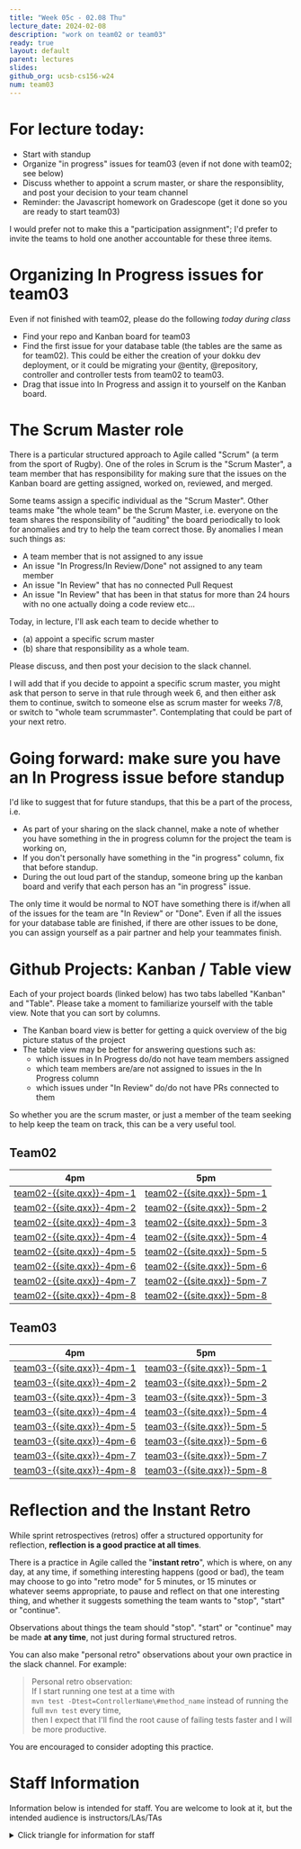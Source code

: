 ```yaml
---
title: "Week 05c - 02.08 Thu"
lecture_date: 2024-02-08
description: "work on team02 or team03"
ready: true
layout: default
parent: lectures
slides:
github_org: ucsb-cs156-w24
num: team03
---
```


# For lecture today:

* Start with standup
* Organize "in progress" issues for team03 (even if not done with team02; see below)
* Discuss whether to appoint a scrum master, or share the responsiblity, and post your decision to your team channel
* Reminder: the Javascript homework on Gradescope (get it done so you are ready to start team03)

I would prefer not to make this a "participation assignment"; I'd prefer to invite the teams to hold one another accountable for these three items.

# Organizing In Progress issues for team03

Even if not finished with team02, please do the following *today during class*
* Find your repo and Kanban board for team03
* Find the first issue for your database table (the tables are the same as for team02).  This could be either the creation of your dokku dev deployment, or it could be migrating your @entity, @repository, controller and controller tests from team02 to team03.
* Drag that issue into In Progress and assign it to yourself on the Kanban board.

# The Scrum Master role

There is a particular structured approach to Agile called "Scrum" (a term from the sport of Rugby).  One of the roles in Scrum is the "Scrum Master", a team member that has responsibility for making sure that the issues on the Kanban board are getting assigned, worked on, reviewed, and merged.

Some teams assign a specific individual as the "Scrum Master".   Other teams make "the whole team" be the Scrum Master, i.e. everyone on the team shares the responsibility of "auditing" the board periodically to look for anomalies and try to help the team correct those.  By anomalies I mean such things as:

* A team member that is not assigned to any issue
* An issue "In Progress/In Review/Done" not assigned to any team member
* An issue "In Review" that has no connected Pull Request
* An issue "In Review" that has been in that status for more than 24 hours with no one actually doing a code review
etc...

Today, in lecture, I'll ask each team to decide whether to
* (a) appoint a specific scrum master
* (b) share that responsibility as a whole team.

Please discuss, and then post your decision to the slack channel.

I will add that if you decide to appoint a specific scrum master, you might ask that person to serve in that rule through week 6, and then either ask them to continue, switch to someone else as scrum master for weeks 7/8, or switch to "whole team scrummaster".   Contemplating that could be part of your next retro.


# Going forward: make sure you have an In Progress issue before standup

I'd like to suggest that for future standups, that this be a part of the process, i.e.
* As part of your sharing on the slack channel, make a note of whether you have something in the in progress column for the project the team is working on,
* If you don't personally have something in the "in progress" column, fix that before standup.
* During the out loud part of the standup, someone bring up the kanban board and verify that each person has an "in progress" issue.

The only time it would be normal to NOT have something there is if/when all of the issues for the team are "In Review" or "Done".
Even if all the issues for your database table are finished, if there are other issues to be done, you can assign yourself as a pair partner and help your teammates finish.



# Github Projects: Kanban / Table view

Each of your project boards (linked below) has two tabs labelled "Kanban" and "Table".  Please take a moment to familiarize yourself with the table view.  Note that you can sort by columns.

* The Kanban board view is better for getting a quick overview of the big picture status of the project
* The table view may be better for answering questions such as:
  * which issues in In Progress do/do not have team members assigned
  * which team members are/are not assigned to issues in the In Progress column
  * which issues under "In Review" do/do not have PRs connected to them

So whether you are the scrum master, or just a member of the team seeking to help keep the team on track, this can be a very useful tool.

## Team02

| 4pm | 5pm |
|-----|-----|
|[team02-{{site.qxx}}-4pm-1](https://github.com/ucsb-cs156-{{site.qxx}}/team02-{{site.qxx}}-4pm-1)|[team02-{{site.qxx}}-5pm-1](https://github.com/ucsb-cs156-{{site.qxx}}/team02-{{site.qxx}}-5pm-1)|
|[team02-{{site.qxx}}-4pm-2](https://github.com/ucsb-cs156-{{site.qxx}}/team02-{{site.qxx}}-4pm-2)|[team02-{{site.qxx}}-5pm-2](https://github.com/ucsb-cs156-{{site.qxx}}/team02-{{site.qxx}}-5pm-2)|
|[team02-{{site.qxx}}-4pm-3](https://github.com/ucsb-cs156-{{site.qxx}}/team02-{{site.qxx}}-4pm-3)|[team02-{{site.qxx}}-5pm-3](https://github.com/ucsb-cs156-{{site.qxx}}/team02-{{site.qxx}}-5pm-3)|
|[team02-{{site.qxx}}-4pm-4](https://github.com/ucsb-cs156-{{site.qxx}}/team02-{{site.qxx}}-4pm-4)|[team02-{{site.qxx}}-5pm-4](https://github.com/ucsb-cs156-{{site.qxx}}/team02-{{site.qxx}}-5pm-4)|
|[team02-{{site.qxx}}-4pm-5](https://github.com/ucsb-cs156-{{site.qxx}}/team02-{{site.qxx}}-4pm-5)|[team02-{{site.qxx}}-5pm-5](https://github.com/ucsb-cs156-{{site.qxx}}/team02-{{site.qxx}}-5pm-5)|
|[team02-{{site.qxx}}-4pm-6](https://github.com/ucsb-cs156-{{site.qxx}}/team02-{{site.qxx}}-4pm-6)|[team02-{{site.qxx}}-5pm-6](https://github.com/ucsb-cs156-{{site.qxx}}/team02-{{site.qxx}}-5pm-6)|
|[team02-{{site.qxx}}-4pm-7](https://github.com/ucsb-cs156-{{site.qxx}}/team02-{{site.qxx}}-4pm-7)|[team02-{{site.qxx}}-5pm-7](https://github.com/ucsb-cs156-{{site.qxx}}/team02-{{site.qxx}}-5pm-7)|
|[team02-{{site.qxx}}-4pm-8](https://github.com/ucsb-cs156-{{site.qxx}}/team02-{{site.qxx}}-4pm-8)|[team02-{{site.qxx}}-5pm-8](https://github.com/ucsb-cs156-{{site.qxx}}/team02-{{site.qxx}}-5pm-8)|


## Team03

| 4pm | 5pm |
|-----|-----|
|[team03-{{site.qxx}}-4pm-1](https://github.com/ucsb-cs156-{{site.qxx}}/team03-{{site.qxx}}-4pm-1)|[team03-{{site.qxx}}-5pm-1](https://github.com/ucsb-cs156-{{site.qxx}}/team03-{{site.qxx}}-5pm-1)|
|[team03-{{site.qxx}}-4pm-2](https://github.com/ucsb-cs156-{{site.qxx}}/team03-{{site.qxx}}-4pm-2)|[team03-{{site.qxx}}-5pm-2](https://github.com/ucsb-cs156-{{site.qxx}}/team03-{{site.qxx}}-5pm-2)|
|[team03-{{site.qxx}}-4pm-3](https://github.com/ucsb-cs156-{{site.qxx}}/team03-{{site.qxx}}-4pm-3)|[team03-{{site.qxx}}-5pm-3](https://github.com/ucsb-cs156-{{site.qxx}}/team03-{{site.qxx}}-5pm-3)|
|[team03-{{site.qxx}}-4pm-4](https://github.com/ucsb-cs156-{{site.qxx}}/team03-{{site.qxx}}-4pm-4)|[team03-{{site.qxx}}-5pm-4](https://github.com/ucsb-cs156-{{site.qxx}}/team03-{{site.qxx}}-5pm-4)|
|[team03-{{site.qxx}}-4pm-5](https://github.com/ucsb-cs156-{{site.qxx}}/team03-{{site.qxx}}-4pm-5)|[team03-{{site.qxx}}-5pm-5](https://github.com/ucsb-cs156-{{site.qxx}}/team03-{{site.qxx}}-5pm-5)|
|[team03-{{site.qxx}}-4pm-6](https://github.com/ucsb-cs156-{{site.qxx}}/team03-{{site.qxx}}-4pm-6)|[team03-{{site.qxx}}-5pm-6](https://github.com/ucsb-cs156-{{site.qxx}}/team03-{{site.qxx}}-5pm-6)|
|[team03-{{site.qxx}}-4pm-7](https://github.com/ucsb-cs156-{{site.qxx}}/team03-{{site.qxx}}-4pm-7)|[team03-{{site.qxx}}-5pm-7](https://github.com/ucsb-cs156-{{site.qxx}}/team03-{{site.qxx}}-5pm-7)|
|[team03-{{site.qxx}}-4pm-8](https://github.com/ucsb-cs156-{{site.qxx}}/team03-{{site.qxx}}-4pm-8)|[team03-{{site.qxx}}-5pm-8](https://github.com/ucsb-cs156-{{site.qxx}}/team03-{{site.qxx}}-5pm-8)|


# Reflection and the Instant Retro

While sprint retrospectives (retros) offer a structured opportunity for reflection, **reflection is a good practice at all times**.

There is a practice in Agile called the "**instant retro**", which is where, on any day, at any time, if something interesting happens (good or bad), the team may choose to go into "retro mode" for 5 minutes, or 15 minutes or whatever seems appropriate, to pause and reflect on that one interesting thing, and whether it suggests something the team wants to "stop", "start" or "continue".

Observations about things the team should "stop". "start" or "continue" may be made **at any time**, not just during formal structured retros.

You can also make "personal retro" observations about your own practice in the slack channel.  For example:
> Personal retro observation: <br />
> If I start running one test at a time with<br />
> `mvn test -Dtest=ControllerName\#method_name` instead of running the full `mvn test` every time, <br />
> then I expect that I'll find the root cause of failing tests faster and I will be more productive.

You are encouraged to consider adopting this practice.


# Staff Information
Information below is intended for staff.  You are welcome to look at it, but the intended audience is instructors/LAs/TAs

<details markdown="1">
<summary>
 Click triangle for information for staff
</summary>

Please check the kanban boards for your assigned teams to see that the team has six issues in progress, one per team member.



### team02

| Staff Member | team 1 | team 2 | team 3 | team 4 |
|-----|-----|-----|-----|-----|
| Sai        | [team02-{{site.qxx}}-5pm-1](https://github.com/orgs/{{page.github_org}}/projects/18) | [team02-{{site.qxx}}-5pm-2](https://github.com/orgs/{{page.github_org}}/projects/19) | [team02-{{site.qxx}}-6pm-1](https://github.com/orgs/{{page.github_org}}/projects/20) | [team02-{{site.qxx}}-6pm-2](https://github.com/orgs/{{page.github_org}}/projects/21) |
| Sangita       | [team02-{{site.qxx}}-4pm-3](https://github.com/orgs/{{page.github_org}}/projects/22) | [team02-{{site.qxx}}-4pm-4](https://github.com/orgs/{{page.github_org}}/projects/23) | [team02-{{site.qxx}}-7pm-3](https://github.com/orgs/{{page.github_org}}/projects/24) | [team02-{{site.qxx}}-7pm-4](https://github.com/orgs/{{page.github_org}}/projects/25) |
| Sanil      | [team02-{{site.qxx}}-5pm-3](https://github.com/orgs/{{page.github_org}}/projects/26) | [team02-{{site.qxx}}-5pm-4](https://github.com/orgs/{{page.github_org}}/projects/27) | [team02-{{site.qxx}}-6pm-3](https://github.com/orgs/{{page.github_org}}/projects/28) | [team02-{{site.qxx}}-6pm-4](https://github.com/orgs/{{page.github_org}}/projects/29) |
| William      | [team02-{{site.qxx}}-4pm-1](https://github.com/orgs/{{page.github_org}}/projects/30) | [team02-{{site.qxx}}-4pm-2](https://github.com/orgs/{{page.github_org}}/projects/31) | [team02-{{site.qxx}}-7pm-1](https://github.com/orgs/{{page.github_org}}/projects/32) | [team02-{{site.qxx}}-7pm-2](https://github.com/orgs/{{page.github_org}}/projects/33) |

### team03

| Staff Member | team 1 | team 2 | team 3 | team 4 |
|-----|-----|-----|-----|-----|
| Sai        | [team03-{{site.qxx}}-5pm-1](https://github.com/orgs/{{page.github_org}}/projects/34) | [team-03-{{site.qxx}}-5pm-2](https://github.com/orgs/{{page.github_org}}/projects/35) | [team-03-{{site.qxx}}-6pm-1](https://github.com/orgs/{{page.github_org}}/projects/36) | [team-03-{{site.qxx}}-6pm-2](https://github.com/orgs/{{page.github_org}}/projects/37) |
| Sangita       | [team-03-{{site.qxx}}-4pm-3](https://github.com/orgs/{{page.github_org}}/projects/38) | [team-03-{{site.qxx}}-4pm-4](https://github.com/orgs/{{page.github_org}}/projects/39) | [team-03-{{site.qxx}}-7pm-3](https://github.com/orgs/{{page.github_org}}/projects/40) | [team-03-{{site.qxx}}-7pm-4](https://github.com/orgs/{{page.github_org}}/projects/41) |
| Sanil      | [team-03-{{site.qxx}}-5pm-3](https://github.com/orgs/{{page.github_org}}/projects/42) | [team-03-{{site.qxx}}-5pm-4](https://github.com/orgs/{{page.github_org}}/projects/43) | [team-03-{{site.qxx}}-6pm-3](https://github.com/orgs/{{page.github_org}}/projects/44) | [team-03-{{site.qxx}}-6pm-4](https://github.com/orgs/{{page.github_org}}/projects/45) |
| William      | [team-03-{{site.qxx}}-4pm-1](https://github.com/orgs/{{page.github_org}}/projects/46) | [team-03-{{site.qxx}}-4pm-2](https://github.com/orgs/{{page.github_org}}/projects/47) | [team-03-{{site.qxx}}-7pm-1](https://github.com/orgs/{{page.github_org}}/projects/48) | [team-03-{{site.qxx}}-7pm-2](https://github.com/orgs/{{page.github_org}}/projects/49) |

</details>
